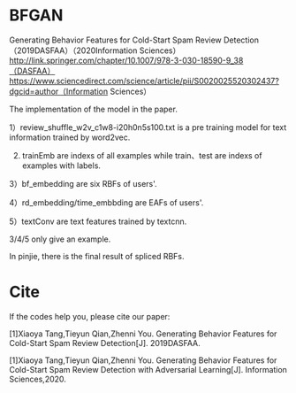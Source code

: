 # BFGAN
Generating Behavior Features for Cold-Start Spam Review Detection（2019DASFAA）（2020Information Sciences）
http://link.springer.com/chapter/10.1007/978-3-030-18590-9_38（DASFAA）
https://www.sciencedirect.com/science/article/pii/S0020025520302437?dgcid=author（Information Sciences）

The implementation of the model in the paper.


1）review_shuffle_w2v_c1w8-i20h0n5s100.txt  is a pre training model for text information trained by word2vec.

2) trainEmb are indexs of all examples while train、test are indexs of examples with labels.

3）bf_embedding are six RBFs of users'.

4）rd_embedding/time_embbding are EAFs of users'.

5）textConv are text features trained by textcnn. 

3/4/5 only give an example.

In pinjie, there is the final result of spliced RBFs.

# Cite
If the codes help you, please cite our paper:

[1]Xiaoya Tang,Tieyun Qian,Zhenni You. Generating Behavior Features for Cold-Start Spam Review Detection[J]. 2019DASFAA.

[1]Xiaoya Tang,Tieyun Qian,Zhenni You. Generating Behavior Features for Cold-Start Spam Review Detection with Adversarial Learning[J]. Information Sciences,2020.

